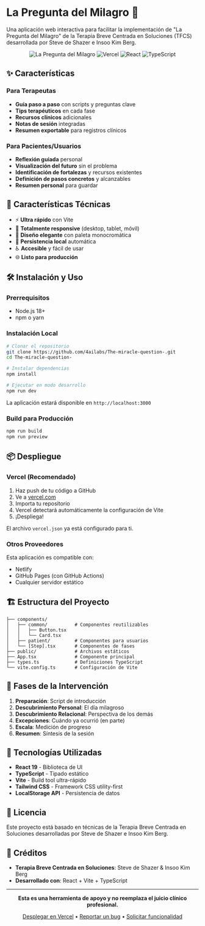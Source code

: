 # La Pregunta del Milagro 🧠

Una aplicación web interactiva para facilitar la implementación de "La Pregunta del Milagro" de la Terapia Breve Centrada en Soluciones (TFCS) desarrollada por Steve de Shazer e Insoo Kim Berg.

<div align="center">

![La Pregunta del Milagro](https://img.shields.io/badge/Therapy-Solution%20Focused-blue)
![Vercel](https://img.shields.io/badge/Deploy-Vercel-black)
![React](https://img.shields.io/badge/Framework-React-61dafb)
![TypeScript](https://img.shields.io/badge/Language-TypeScript-3178c6)

</div>

## ✨ Características

### Para Terapeutas
- **Guía paso a paso** con scripts y preguntas clave
- **Tips terapéuticos** en cada fase
- **Recursos clínicos** adicionales
- **Notas de sesión** integradas
- **Resumen exportable** para registros clínicos

### Para Pacientes/Usuarios
- **Reflexión guiada** personal
- **Visualización del futuro** sin el problema
- **Identificación de fortalezas** y recursos existentes
- **Definición de pasos concretos** y alcanzables
- **Resumen personal** para guardar

## 🚀 Características Técnicas

- ⚡ **Ultra rápido** con Vite
- 📱 **Totalmente responsive** (desktop, tablet, móvil)
- 🎨 **Diseño elegante** con paleta monocromática
- 💾 **Persistencia local** automática
- ♿ **Accesible** y fácil de usar
- 🌐 **Listo para producción**

## 🛠️ Instalación y Uso

### Prerrequisitos
- Node.js 18+ 
- npm o yarn

### Instalación Local

```bash
# Clonar el repositorio
git clone https://github.com/4ailabs/The-miracle-question-.git
cd The-miracle-question-

# Instalar dependencias
npm install

# Ejecutar en modo desarrollo
npm run dev
```

La aplicación estará disponible en `http://localhost:3000`

### Build para Producción

```bash
npm run build
npm run preview
```

## 📦 Despliegue

### Vercel (Recomendado)

1. Haz push de tu código a GitHub
2. Ve a [vercel.com](https://vercel.com)
3. Importa tu repositorio
4. Vercel detectará automáticamente la configuración de Vite
5. ¡Despliega!

El archivo `vercel.json` ya está configurado para ti.

### Otros Proveedores

Esta aplicación es compatible con:
- Netlify
- GitHub Pages (con GitHub Actions)
- Cualquier servidor estático

## 🏗️ Estructura del Proyecto

```
├── components/
│   ├── common/          # Componentes reutilizables
│   │   ├── Button.tsx
│   │   └── Card.tsx
│   ├── patient/         # Componentes para usuarios
│   └── [Step].tsx       # Componentes de fases
├── public/              # Archivos estáticos
├── App.tsx              # Componente principal
├── types.ts             # Definiciones TypeScript
└── vite.config.ts       # Configuración de Vite
```

## 📝 Fases de la Intervención

1. **Preparación**: Script de introducción
2. **Descubrimiento Personal**: El día milagroso
3. **Descubrimiento Relacional**: Perspectiva de los demás
4. **Excepciones**: Cuándo ya ocurrió (en parte)
5. **Escala**: Medición de progreso
6. **Resumen**: Síntesis de la sesión

## 🎨 Tecnologías Utilizadas

- **React 19** - Biblioteca de UI
- **TypeScript** - Tipado estático
- **Vite** - Build tool ultra-rápido
- **Tailwind CSS** - Framework CSS utility-first
- **LocalStorage API** - Persistencia de datos

## 📄 Licencia

Este proyecto está basado en técnicas de la Terapia Breve Centrada en Soluciones desarrolladas por Steve de Shazer e Insoo Kim Berg.

## 🙏 Créditos

- **Terapia Breve Centrada en Soluciones**: Steve de Shazer & Insoo Kim Berg
- **Desarrollado con**: React + Vite + TypeScript

---

<div align="center">
  
**Esta es una herramienta de apoyo y no reemplaza el juicio clínico profesional.**

[Desplegar en Vercel](#) • [Reportar un bug](#) • [Solicitar funcionalidad](#)

</div>
